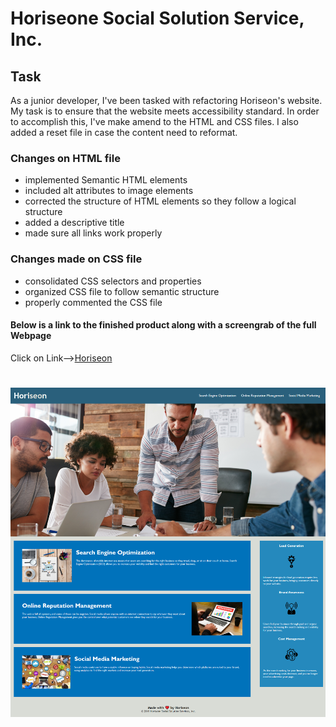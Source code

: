 # Horiseone Social Solution Service, Inc.

## Task 

As a junior developer, I've been tasked with refactoring Horiseon's website. My task is to ensure that the website meets accessibility standard. In order to  accomplish this, I've make amend to the HTML and CSS files. I also added a reset file in case the content need to reformat.




### Changes on HTML file

* implemented Semantic HTML elements
* included alt attributes to image elements
* corrected the structure of HTML elements so they follow a logical structure
* added a descriptive title
* made sure all links work properly

### Changes made on CSS file

* consolidated CSS selectors and properties
* organized CSS file to follow semantic structure
* properly commented the CSS file

#### Below is a link to the finished product along with a screengrab of the full Webpage

Click on Link-->[Horiseon](https://vinhkhamhuynh.github.io/vinhkhamhuynh-refactor/)

![full-screenshot-of-the-Horiseon-web-page](./assets/images/screenshot.png)
=======